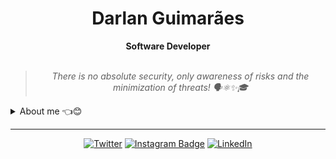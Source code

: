 
<h1 align="center"> Darlan Guimarães </h1>

    
<div align="center">
<b> Software Developer </b>
<br>
<br>
    
<blockquote>
    <p><i>
                            There is no absolute security, only awareness of risks and the minimization of threats!  🗣️⚛✨🎓
    </i></p>
</blockquote>
</div>

<details closed>
<summary>About me 👈😊</summary>

---

Hey there!! I am Darlan :wave:😊

I'm a developer with experience in JavaScript/TypeScript, Kotlin/Java, PHP (with Laravel), and Rust, working on both Front-end and Back-end development. I work with frameworks like Vue and React, and I also build cross-platform desktop applications using Tauri.

For mobile development, I create native Android apps with Kotlin in Android Studio. On the Back-end, I develop robust and efficient APIs using Rust, Java/Kotlin, and PHP with Laravel. Additionally, I have experience deploying and managing services on VPS, ensuring secure and scalable configurations.

I'm always looking for new challenges to enhance my skills and build innovative solutions. 🚀

<br>
<div align="center">

| ![](http://github-profile-summary-cards.vercel.app/api/cards/repos-per-language?username=darlangui&hide=Html&theme=nord_dark) | ![](http://github-profile-summary-cards.vercel.app/api/cards/most-commit-language?username=darlangui&theme=nord_dark) |
| :-: | :-: | 

</div>
<div align="center">
<b>Thank you for visiting my GitHub profile.</b> <br>
I'm looking forward to sharing my work with you.
</div>
</details>

---

<div align="center">

[![Twitter](https://img.shields.io/badge/Twitter-%231DA1F2.svg?style=for-the-badge&logo=Twitter&logoColor=white)](https://twitter.com/darlan__gui)
[![Instagram Badge](https://img.shields.io/badge/Instagram-E4405F?style=for-the-badge&logo=instagram&logoColor=white)](https://www.instagram.com/darlangui/)
[![LinkedIn](https://img.shields.io/badge/linkedin-%230077B5.svg?style=for-the-badge&logo=linkedin&logoColor=white)](https://www.linkedin.com/in/darlan-gui/)
    
</div>
